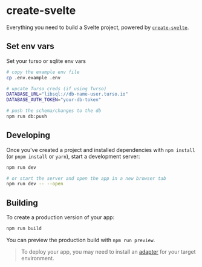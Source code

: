 # create-svelte

Everything you need to build a Svelte project, powered by [`create-svelte`](https://github.com/sveltejs/kit/tree/main/packages/create-svelte).

## Set env vars

Set your turso or sqlite env vars

```bash
# copy the example env file
cp .env.example .env

# upcate Turso creds (if using Turso)
DATABASE_URL="libsql://db-name-user.turso.io"
DATABASE_AUTH_TOKEN="your-db-token"

# push the schema/changes to the db
npm run db:push
```

## Developing

Once you've created a project and installed dependencies with `npm install` (or `pnpm install` or `yarn`), start a development server:

```bash
npm run dev

# or start the server and open the app in a new browser tab
npm run dev -- --open
```

## Building

To create a production version of your app:

```bash
npm run build
```

You can preview the production build with `npm run preview`.

> To deploy your app, you may need to install an [adapter](https://svelte.dev/docs/kit/adapters) for your target environment.
